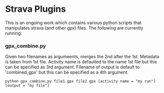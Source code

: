 # Strava Plugins

This is an ongoing work which contains various python scripts that manipulates
strava (and other gpx) files. The following are currently running:

### gpx_combine.py

Given two filenames as argumeents, merges the 2nd after the 1st.
Metadata is taken from 1st file. Activity name is defaulted to the name
1st file but this can be specified as 3rd argument. Filename of output  is 
default to 'combined_gpx' but this can be specified as a 4th argument.

```python gpx_combine.py file1.gpx file2.gpx [activity name = "my run"] [output = "my file"]```
